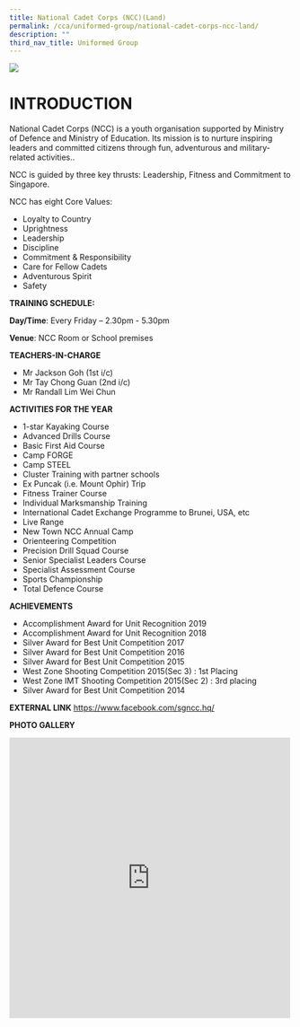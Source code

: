 ```yaml
---
title: National Cadet Corps (NCC)(Land)
permalink: /cca/uniformed-group/national-cadet-corps-ncc-land/
description: ""
third_nav_title: Uniformed Group
---
```

![](/images/IMG_9844.jpg)

# INTRODUCTION
National Cadet Corps (NCC) is a youth organisation supported by Ministry of Defence and Ministry of Education. Its mission is to nurture inspiring leaders and committed citizens through fun, adventurous and military-related activities..


NCC is guided by three key thrusts: Leadership, Fitness and Commitment to Singapore.

NCC has eight Core Values:
* Loyalty to Country
* Uprightness
* Leadership
* Discipline
* Commitment &amp; Responsibility
* Care for Fellow Cadets
* Adventurous Spirit
* Safety

**TRAINING SCHEDULE:**

**Day/Time**: Every Friday – 2.30pm - 5.30pm

**Venue**: NCC Room or School premises

**TEACHERS-IN-CHARGE**

*   Mr Jackson Goh (1st i/c)
*   Mr Tay Chong Guan (2nd i/c)
*   Mr Randall Lim Wei Chun

**ACTIVITIES FOR THE YEAR**

* 1-star Kayaking Course
* Advanced Drills Course
* Basic First Aid Course
* Camp FORGE
* Camp STEEL
* Cluster Training with partner schools
* Ex Puncak (i.e. Mount Ophir) Trip
* Fitness Trainer Course
* Individual Marksmanship Training
* International Cadet Exchange Programme to Brunei, USA, etc
* Live Range
* New Town NCC Annual Camp
* Orienteering Competition
* Precision Drill Squad Course
* Senior Specialist Leaders Course
* Specialist Assessment Course
* Sports Championship
* Total Defence Course

**ACHIEVEMENTS**

* Accomplishment Award for Unit Recognition 2019
* Accomplishment Award for Unit Recognition 2018
* Silver Award for Best Unit Competition 2017
* Silver Award for Best Unit Competition 2016
* Silver Award for Best Unit Competition 2015
* West Zone Shooting Competition 2015(Sec 3) : 1st Placing
* West Zone IMT Shooting Competition 2015(Sec 2) : 3rd placing
* Silver Award for Best Unit Competition 2014

**EXTERNAL LINK**
https://www.facebook.com/sgncc.hq/

**PHOTO GALLERY**

<iframe allowfullscreen="true" height="500" width="500&quot;" frameborder="0" src="https://docs.google.com/presentation/d/e/2PACX-1vSL856L0FEzvPA7RUdhLrl0uiR6zgHC2YZxRfbwCrzGW3hwmJ9Sb5PwAaj1vCjrpXnNOZ-OgU0B8tJN/embed?start=true&amp;loop=true&amp;delayms=3000"></iframe>